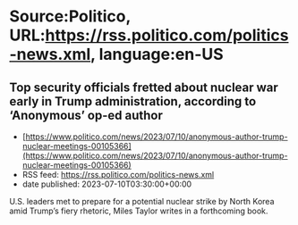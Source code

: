# Source:Politico, URL:https://rss.politico.com/politics-news.xml, language:en-US

## Top security officials fretted about nuclear war early in Trump administration, according to ‘Anonymous’ op-ed author
 - [https://www.politico.com/news/2023/07/10/anonymous-author-trump-nuclear-meetings-00105366](https://www.politico.com/news/2023/07/10/anonymous-author-trump-nuclear-meetings-00105366)
 - RSS feed: https://rss.politico.com/politics-news.xml
 - date published: 2023-07-10T03:30:00+00:00

U.S. leaders met to prepare for a potential nuclear strike by North Korea amid Trump’s fiery rhetoric, Miles Taylor writes in a forthcoming book.

